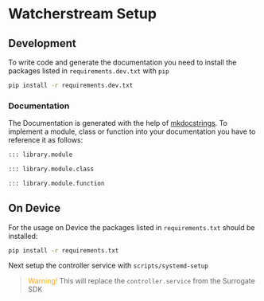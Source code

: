 # Watcherstream Setup

## Development

To write code and generate the documentation you need to install the packages listed in `requirements.dev.txt` with `pip`

```bash
pip install -r requirements.dev.txt
```

### Documentation

The Documentation is generated with the help of [mkdocstrings](https://mkdocstrings.github.io/#). To implement a module, class or function into your documentation you have to reference it as follows:

```md
::: library.module

::: library.module.class

::: library.module.function
```

## On Device

For the usage on Device the packages listed in `requirements.txt` should be installed:

```bash
pip install -r requirements.txt
```

Next setup the controller service with `scripts/systemd-setup`
> <span style="color:orange">Warning! </span> This will replace the `controller.service` from the Surrogate SDK
